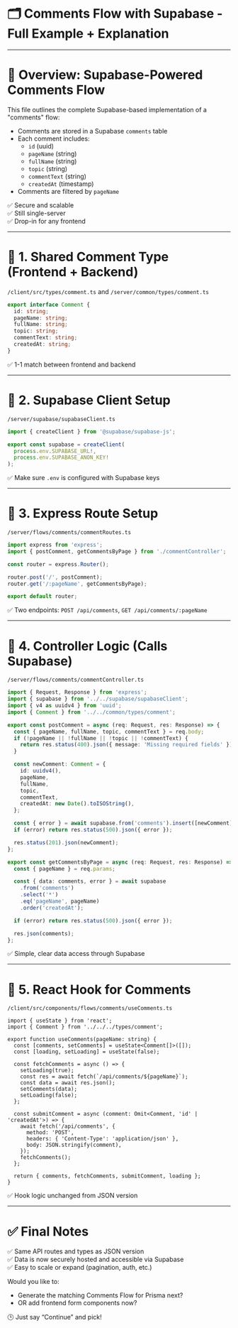 # 🗂️ Comments Flow with Supabase - Full Example + Explanation

---

# 📌 Overview: Supabase-Powered Comments Flow

This file outlines the complete Supabase-based implementation of a "comments" flow:
- Comments are stored in a Supabase `comments` table
- Each comment includes:
  - `id` (uuid)
  - `pageName` (string)
  - `fullName` (string)
  - `topic` (string)
  - `commentText` (string)
  - `createdAt` (timestamp)
- Comments are filtered by `pageName`

✅ Secure and scalable  
✅ Still single-server  
✅ Drop-in for any frontend

---

# 📄 1. Shared Comment Type (Frontend + Backend)

`/client/src/types/comment.ts` and `/server/common/types/comment.ts`
```ts
export interface Comment {
  id: string;
  pageName: string;
  fullName: string;
  topic: string;
  commentText: string;
  createdAt: string;
}
```
✅ 1-1 match between frontend and backend

---

# 📄 2. Supabase Client Setup

`/server/supabase/supabaseClient.ts`
```ts
import { createClient } from '@supabase/supabase-js';

export const supabase = createClient(
  process.env.SUPABASE_URL!,
  process.env.SUPABASE_ANON_KEY!
);
```
✅ Make sure `.env` is configured with Supabase keys

---

# 📄 3. Express Route Setup

`/server/flows/comments/commentRoutes.ts`
```ts
import express from 'express';
import { postComment, getCommentsByPage } from './commentController';

const router = express.Router();

router.post('/', postComment);
router.get('/:pageName', getCommentsByPage);

export default router;
```
✅ Two endpoints: `POST /api/comments`, `GET /api/comments/:pageName`

---

# 📄 4. Controller Logic (Calls Supabase)

`/server/flows/comments/commentController.ts`
```ts
import { Request, Response } from 'express';
import { supabase } from '../../supabase/supabaseClient';
import { v4 as uuidv4 } from 'uuid';
import { Comment } from '../../common/types/comment';

export const postComment = async (req: Request, res: Response) => {
  const { pageName, fullName, topic, commentText } = req.body;
  if (!pageName || !fullName || !topic || !commentText) {
    return res.status(400).json({ message: 'Missing required fields' });
  }

  const newComment: Comment = {
    id: uuidv4(),
    pageName,
    fullName,
    topic,
    commentText,
    createdAt: new Date().toISOString(),
  };

  const { error } = await supabase.from('comments').insert([newComment]);
  if (error) return res.status(500).json({ error });

  res.status(201).json(newComment);
};

export const getCommentsByPage = async (req: Request, res: Response) => {
  const { pageName } = req.params;

  const { data: comments, error } = await supabase
    .from('comments')
    .select('*')
    .eq('pageName', pageName)
    .order('createdAt');

  if (error) return res.status(500).json({ error });

  res.json(comments);
};
```
✅ Simple, clear data access through Supabase

---

# 📄 5. React Hook for Comments

`/client/src/components/flows/comments/useComments.ts`
```tsx
import { useState } from 'react';
import { Comment } from '../../../types/comment';

export function useComments(pageName: string) {
  const [comments, setComments] = useState<Comment[]>([]);
  const [loading, setLoading] = useState(false);

  const fetchComments = async () => {
    setLoading(true);
    const res = await fetch(`/api/comments/${pageName}`);
    const data = await res.json();
    setComments(data);
    setLoading(false);
  };

  const submitComment = async (comment: Omit<Comment, 'id' | 'createdAt'>) => {
    await fetch('/api/comments', {
      method: 'POST',
      headers: { 'Content-Type': 'application/json' },
      body: JSON.stringify(comment),
    });
    fetchComments();
  };

  return { comments, fetchComments, submitComment, loading };
}
```
✅ Hook logic unchanged from JSON version

---

# ✅ Final Notes

✅ Same API routes and types as JSON version  
✅ Data is now securely hosted and accessible via Supabase  
✅ Easy to scale or expand (pagination, auth, etc.)

Would you like to:
- Generate the matching Comments Flow for Prisma next?
- OR add frontend form components now?

🕒 Just say “Continue” and pick!

